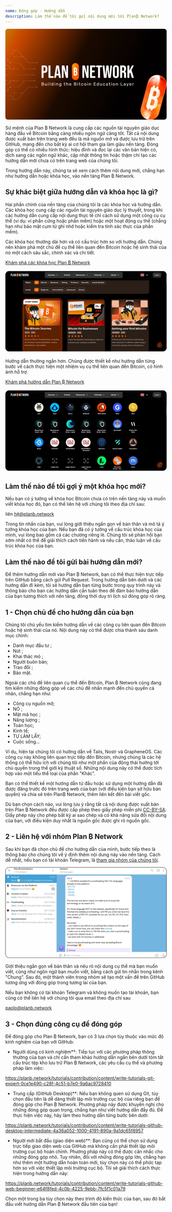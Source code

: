 ```yaml
---
name: Đóng góp - Hướng dẫn
description: Làm thế nào để tôi gửi nội dung mới tới Plan₿ Network?
---
```

![cover](assets/cover.webp)

Sứ mệnh của Plan ₿ Network là cung cấp các nguồn tài nguyên giáo dục hàng đầu về Bitcoin bằng càng nhiều ngôn ngữ càng tốt. Tất cả nội dung được xuất bản trên trang web đều là mã nguồn mở và được lưu trữ trên GitHub, mang đến cho bất kỳ ai cơ hội tham gia làm giàu nền tảng. Đóng góp có thể có nhiều hình thức: hiệu đính và đọc lại các văn bản hiện có, dịch sang các ngôn ngữ khác, cập nhật thông tin hoặc thậm chí tạo các hướng dẫn mới chưa có trên trang web của chúng tôi.

Trong hướng dẫn này, chúng ta sẽ xem cách thêm nội dung mới, chẳng hạn như hướng dẫn hoặc khóa học, vào nền tảng Plan ₿ Network.

## Sự khác biệt giữa hướng dẫn và khóa học là gì?

Hai phần chính của nền tảng của chúng tôi là các khóa học và hướng dẫn. Các khóa học cung cấp các nguồn tài nguyên giáo dục lý thuyết, trong khi các hướng dẫn cung cấp nội dung thực tế chỉ cách sử dụng một công cụ cụ thể (ví dụ: ví phần cứng hoặc phần mềm) hoặc một hoạt động cụ thể (chẳng hạn như bảo mật cụm từ ghi nhớ hoặc kiểm tra tính xác thực của phần mềm).

Các khóa học thường dài hơn và có cấu trúc hơn so với hướng dẫn. Chúng nên khám phá một chủ đề cụ thể liên quan đến Bitcoin hoặc hệ sinh thái của nó một cách sâu sắc, chính xác và chi tiết.

[Khám phá các khóa học Plan ₿ Network](https://planb.network/courses)

![TUTO](assets/fr/37.webp)

Hướng dẫn thường ngắn hơn. Chúng được thiết kế như hướng dẫn từng bước về cách thực hiện một nhiệm vụ cụ thể liên quan đến Bitcoin, có hình ảnh hỗ trợ.

[Khám phá hướng dẫn Plan ₿ Network](https://planb.network/tutorials)

![TUTO](assets/fr/38.webp)

## Làm thế nào để tôi gợi ý một khóa học mới?

Nếu bạn có ý tưởng về khóa học Bitcoin chưa có trên nền tảng này và muốn viết khóa học đó, bạn có thể liên hệ với chúng tôi theo địa chỉ sau:

liên hệ@planb.network

Trong tin nhắn của bạn, vui lòng giới thiệu ngắn gọn về bản thân và mô tả ý tưởng khóa học của bạn. Nếu bạn đã có ý tưởng về cấu trúc khóa học của mình, vui lòng bao gồm cả các chương riêng lẻ. Chúng tôi sẽ phản hồi bạn sớm nhất có thể để giải thích cách tiến hành và nếu cần, thảo luận về cấu trúc khóa học của bạn.

## Làm thế nào để tôi gửi bài hướng dẫn mới?

Để thêm hướng dẫn mới vào Plan ₿ Network, bạn có thể thực hiện trực tiếp trên GitHub bằng cách gửi Pull Request. Trong hướng dẫn bên dưới và các hướng dẫn đi kèm, tôi sẽ hướng dẫn bạn từng bước trong quy trình này và thông báo cho bạn các hướng dẫn cần tuân theo để đảm bảo hướng dẫn của bạn tương thích với nền tảng, đồng thời duy trì lịch sử đóng góp rõ ràng.

## 1 - Chọn chủ đề cho hướng dẫn của bạn

Chúng tôi chủ yếu tìm kiếm hướng dẫn về các công cụ liên quan đến Bitcoin hoặc hệ sinh thái của nó. Nội dung này có thể được chia thành sáu danh mục chính:


- Danh mục đầu tư ;
- Nút ;
- Khai thác mỏ ;
- Người buôn bán;
- Trao đổi ;
- Bảo mật.

Ngoài các chủ đề liên quan cụ thể đến Bitcoin, Plan ₿ Network cũng đang tìm kiếm những đóng góp về các chủ đề nhấn mạnh đến chủ quyền cá nhân, chẳng hạn như:


- Công cụ nguồn mở;
- NÓ ;
- Mật mã học ;
- Năng lượng ;
- Toán học;
- Kinh tế;
- TỰ LÀM LẤY;
- Cuộc sống...

Ví dụ, hiện tại chúng tôi có hướng dẫn về Tails, Nostr và GrapheneOS. Các công cụ này không liên quan trực tiếp đến Bitcoin, nhưng chúng là các hệ thống có thể hữu ích với chúng tôi như một phần của động thái hướng tới chủ quyền trong thế giới kỹ thuật số. Những nội dung này có thể được tích hợp vào một tiểu thể loại của phần "Khác".

Bạn có thể thiết kế một hướng dẫn từ đầu hoặc sử dụng một hướng dẫn đã được đăng trước đó trên trang web của bạn (với điều kiện bạn sở hữu bản quyền) và chia sẻ trên Plan₿ Network, thêm liên kết đến bài viết gốc.

Dù bạn chọn cách nào, vui lòng lưu ý rằng tất cả nội dung được xuất bản trên Plan ₿ Network đều được cấp phép theo giấy phép miễn phí [CC-BY-SA](https://creativecommons.org/licenses/by-sa/4.0/). Giấy phép này cho phép bất kỳ ai sao chép và có khả năng sửa đổi nội dung của bạn, với điều kiện duy nhất là nguồn gốc được ghi rõ nguồn gốc.

## 2 - Liên hệ với nhóm Plan ₿ Network

Sau khi bạn đã chọn chủ đề cho hướng dẫn của mình, bước tiếp theo là thông báo cho chúng tôi về ý định thêm nội dung này vào nền tảng. Cách dễ nhất, nếu bạn có tài khoản Telegram, là [tham gia nhóm của chúng tôi](https://t.me/PlanBNetwork_ContentBuilder).

![TUTO](assets/fr/39.webp)

Giới thiệu ngắn gọn về bản thân và nêu rõ nội dung cụ thể mà bạn muốn viết, cũng như ngôn ngữ bạn muốn viết, bằng cách gửi tin nhắn trong kênh "Chung". Sau đó, một thành viên trong nhóm sẽ tạo một vấn đề trên GitHub tương ứng với đóng góp trong tương lai của bạn.

Nếu bạn không có tài khoản Telegram và không muốn tạo tài khoản, bạn cũng có thể liên hệ với chúng tôi qua email theo địa chỉ sau

paolo@planb.network

## 3 - Chọn đúng công cụ để đóng góp

Để đóng góp cho Plan ₿ Network, bạn có 3 lựa chọn tùy thuộc vào mức độ kinh nghiệm của bạn với GitHub:


- Người dùng có kinh nghiệm**: Tiếp tục với các phương pháp thông thường của bạn và chỉ cần tham khảo hướng dẫn ngắn bên dưới tóm tắt cấu trúc tệp kho lưu trữ Plan ₿ Network, các yêu cầu cụ thể và phương pháp làm việc:

https://planb.network/tutorials/contribution/content/write-tutorials-git-expert-0ce1e490-c28f-4c51-b7e0-9a6ac9728410

- Trung cấp (GitHub Desktop)**: Nếu bạn không quen sử dụng Git, tùy chọn đầu tiên là dễ dàng thiết lập môi trường cục bộ của riêng bạn để đóng góp cho Plan ₿ Network. Phương pháp này được khuyến nghị cho những đóng góp quan trọng, chẳng hạn như viết hướng dẫn đầy đủ. Để thực hiện việc này, hãy làm theo hướng dẫn từng bước bên dưới:

https://planb.network/tutorials/contribution/content/write-tutorials-github-desktop-intermediate-4a36a052-1000-4191-890a-9a1dc65f8957

- Người mới bắt đầu (giao diện web)**: Bạn cũng có thể chọn sử dụng trực tiếp giao diện web của GitHub mà không cần phải thiết lập môi trường cục bộ hoàn chỉnh. Phương pháp này có thể được cân nhắc cho những đóng góp nhỏ. Tuy nhiên, đối với những đóng góp lớn, chẳng hạn như thêm một hướng dẫn hoàn toàn mới, tùy chọn này có thể phức tạp hơn so với việc thiết lập môi trường cục bộ. Tôi sẽ giải thích cách thực hiện trong hướng dẫn này:

https://planb.network/tutorials/contribution/content/write-tutorials-github-web-beginner-e64f8fed-4c0b-4225-9ebb-7fc5f1c01a79

Chọn một trong ba tùy chọn này theo trình độ kiến thức của bạn, sau đó bắt đầu viết hướng dẫn Plan ₿ Network đầu tiên của bạn!